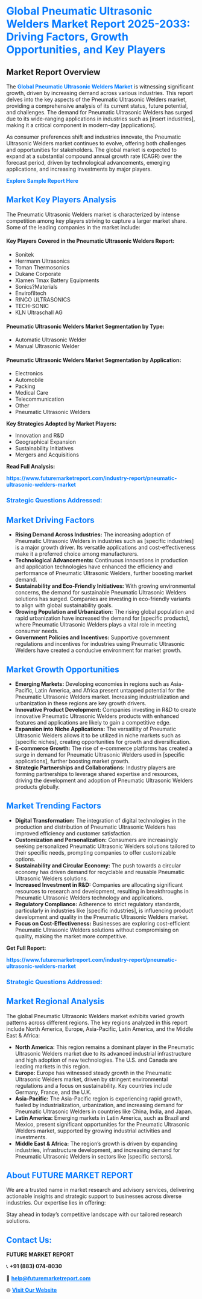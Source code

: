 <h1 style="color: #007BFF;">Global Pneumatic Ultrasonic Welders Market Report 2025-2033: Driving Factors, Growth Opportunities, and Key Players</h1>

<section id="overview">
<h2>Market Report Overview</h2>
<p>The <a href="https://www.futuremarketreport.com/industry-report/pneumatic-ultrasonic-welders-market" style="color: #007BFF; text-decoration: none;"><strong>Global Pneumatic Ultrasonic Welders Market</strong></a> is witnessing significant growth, driven by increasing demand across various industries. This report delves into the key aspects of the Pneumatic Ultrasonic Welders market, providing a comprehensive analysis of its current status, future potential, and challenges. The demand for Pneumatic Ultrasonic Welders has surged due to its wide-ranging applications in industries such as [insert industries], making it a critical component in modern-day [applications].</p>
<p>As consumer preferences shift and industries innovate, the Pneumatic Ultrasonic Welders market continues to evolve, offering both challenges and opportunities for stakeholders. The global market is expected to expand at a substantial compound annual growth rate (CAGR) over the forecast period, driven by technological advancements, emerging applications, and increasing investments by major players.</p>
</section>

<section id="overview">
<p><a href="https://www.futuremarketreport.com/request-sample/reportId=128312" style="color: #007BFF; text-decoration: none;"><strong>Explore Sample Report Here</strong></a></p>
</section>

<section id="key-players">
<h2 style="color: #007BFF;">Market Key Players Analysis</h2>
<p>The Pneumatic Ultrasonic Welders market is characterized by intense competition among key players striving to capture a larger market share. Some of the leading companies in the market include:</p>
<h4>Key Players Covered in the Pneumatic Ultrasonic Welders Report:</h4>
<ul><li>Sonitek</li><li>Herrmann Ultrasonics</li><li>Toman Thermosonics</li><li>Dukane Corporate</li><li>Xiamen Tmax Battery Equipments</li><li>Sonics?Materials</li><li>Envirofiltech</li><li>RINCO ULTRASONICS</li><li>TECH-SONIC</li><li>KLN Ultraschall AG</li></ul>
<h4>Pneumatic Ultrasonic Welders Market Segmentation by Type:</h4>
<ul><li>Automatic Ultrasonic Welder</li><li>Manual Ultrasonic Welder</li></ul>

<h4>Pneumatic Ultrasonic Welders Market Segmentation by Application:</h4>
<ul><li>Electronics</li><li>Automobile</li><li>Packing</li><li>Medical Care</li><li>Telecommunication</li><li>Other</li><li>Pneumatic Ultrasonic Welders</li></ul>
<p><strong>Key Strategies Adopted by Market Players:</strong></p>
<ul>
<li>Innovation and R&D</li>
<li>Geographical Expansion</li>
<li>Sustainability Initiatives</li>
<li>Mergers and Acquisitions</li>
</ul>
</section>

<section>
<p><strong>Read Full Analysis: </strong></p><a href="https://www.futuremarketreport.com/industry-report/pneumatic-ultrasonic-welders-market" style="color: #007BFF; text-decoration: none;"><strong>https://www.futuremarketreport.com/industry-report/pneumatic-ultrasonic-welders-market</strong></a>
<h3 style="color: #007BFF;">Strategic Questions Addressed:</h3>
</section>

<section id="driving-factors">
<h2 style="color: #007BFF;">Market Driving Factors</h2>
<ul>
<li><strong>Rising Demand Across Industries:</strong> The increasing adoption of Pneumatic Ultrasonic Welders in industries such as [specific industries] is a major growth driver. Its versatile applications and cost-effectiveness make it a preferred choice among manufacturers.</li>
<li><strong>Technological Advancements:</strong> Continuous innovations in production and application technologies have enhanced the efficiency and performance of Pneumatic Ultrasonic Welders, further boosting market demand.</li>
<li><strong>Sustainability and Eco-Friendly Initiatives:</strong> With growing environmental concerns, the demand for sustainable Pneumatic Ultrasonic Welders solutions has surged. Companies are investing in eco-friendly variants to align with global sustainability goals.</li>
<li><strong>Growing Population and Urbanization:</strong> The rising global population and rapid urbanization have increased the demand for [specific products], where Pneumatic Ultrasonic Welders plays a vital role in meeting consumer needs.</li>
<li><strong>Government Policies and Incentives:</strong> Supportive government regulations and incentives for industries using Pneumatic Ultrasonic Welders have created a conducive environment for market growth.</li>
</ul>
</section>

<section id="growth-opportunities">
<h2 style="color: #007BFF;">Market Growth Opportunities</h2>
<ul>
<li><strong>Emerging Markets:</strong> Developing economies in regions such as Asia-Pacific, Latin America, and Africa present untapped potential for the Pneumatic Ultrasonic Welders market. Increasing industrialization and urbanization in these regions are key growth drivers.</li>
<li><strong>Innovative Product Development:</strong> Companies investing in R&D to create innovative Pneumatic Ultrasonic Welders products with enhanced features and applications are likely to gain a competitive edge.</li>
<li><strong>Expansion into Niche Applications:</strong> The versatility of Pneumatic Ultrasonic Welders allows it to be utilized in niche markets such as [specific niches], creating opportunities for growth and diversification.</li>
<li><strong>E-commerce Growth:</strong> The rise of e-commerce platforms has created a surge in demand for Pneumatic Ultrasonic Welders used in [specific applications], further boosting market growth.</li>
<li><strong>Strategic Partnerships and Collaborations:</strong> Industry players are forming partnerships to leverage shared expertise and resources, driving the development and adoption of Pneumatic Ultrasonic Welders products globally.</li>
</ul>
</section>

<section id="trending-factors">
<h2 style="color: #007BFF;">Market Trending Factors</h2>
<ul>
<li><strong>Digital Transformation:</strong> The integration of digital technologies in the production and distribution of Pneumatic Ultrasonic Welders has improved efficiency and customer satisfaction.</li>
<li><strong>Customization and Personalization:</strong> Consumers are increasingly seeking personalized Pneumatic Ultrasonic Welders solutions tailored to their specific needs, prompting companies to offer customizable options.</li>
<li><strong>Sustainability and Circular Economy:</strong> The push towards a circular economy has driven demand for recyclable and reusable Pneumatic Ultrasonic Welders solutions.</li>
<li><strong>Increased Investment in R&D:</strong> Companies are allocating significant resources to research and development, resulting in breakthroughs in Pneumatic Ultrasonic Welders technology and applications.</li>
<li><strong>Regulatory Compliance:</strong> Adherence to strict regulatory standards, particularly in industries like [specific industries], is influencing product development and quality in the Pneumatic Ultrasonic Welders market.</li>
<li><strong>Focus on Cost-Effectiveness:</strong> Businesses are exploring cost-efficient Pneumatic Ultrasonic Welders solutions without compromising on quality, making the market more competitive.</li>
</ul>
</section>

<section>
<p><strong>Get Full Report: </strong></p><a href="https://www.futuremarketreport.com/industry-report/pneumatic-ultrasonic-welders-market" style="color: #007BFF; text-decoration: none;"><strong>https://www.futuremarketreport.com/industry-report/pneumatic-ultrasonic-welders-market</strong></a>
<h3 style="color: #007BFF;">Strategic Questions Addressed:</h3>
</section>


<section id="regional-analysis">
<h2 style="color: #007BFF;">Market Regional Analysis</h2>
<p>The global Pneumatic Ultrasonic Welders market exhibits varied growth patterns across different regions. The key regions analyzed in this report include North America, Europe, Asia-Pacific, Latin America, and the Middle East & Africa:</p>
<ul>
<li><strong>North America:</strong> This region remains a dominant player in the Pneumatic Ultrasonic Welders market due to its advanced industrial infrastructure and high adoption of new technologies. The U.S. and Canada are leading markets in this region.</li>
<li><strong>Europe:</strong> Europe has witnessed steady growth in the Pneumatic Ultrasonic Welders market, driven by stringent environmental regulations and a focus on sustainability. Key countries include Germany, France, and the U.K.</li>
<li><strong>Asia-Pacific:</strong> The Asia-Pacific region is experiencing rapid growth, fueled by industrialization, urbanization, and increasing demand for Pneumatic Ultrasonic Welders in countries like China, India, and Japan.</li>
<li><strong>Latin America:</strong> Emerging markets in Latin America, such as Brazil and Mexico, present significant opportunities for the Pneumatic Ultrasonic Welders market, supported by growing industrial activities and investments.</li>
<li><strong>Middle East & Africa:</strong> The region’s growth is driven by expanding industries, infrastructure development, and increasing demand for Pneumatic Ultrasonic Welders in sectors like [specific sectors].</li>
</ul>
</section>

<footer>
<h2 style="color: #007BFF;">About FUTURE MARKET REPORT</h2>
<p>We are a trusted name in market research and advisory services, delivering actionable insights and strategic support to businesses across diverse industries. Our expertise lies in offering:</p>

<p>Stay ahead in today’s competitive landscape with our tailored research solutions.</p>

<h2 style="color: #007BFF;">Contact Us:</h2>
<p><strong>FUTURE MARKET REPORT</strong></p>
<p>📞 <strong>+91 (883) 074-8030</strong></p>
<p>📧 <strong><a href="mailto:help@futuremarketreport.com" style="color: #007BFF;">help@futuremarketreport.com</a></strong></p>
<p>🌐 <strong><a href="https://www.futuremarketreport.com/" style="color: #007BFF;">Visit Our Website</a></strong></p>
</footer>